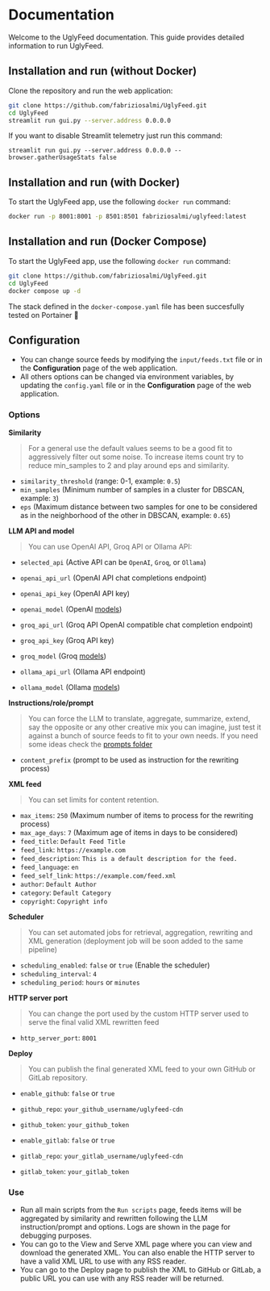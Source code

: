 # Documentation
Welcome to the UglyFeed documentation. This guide provides detailed information to run UglyFeed.


## Installation and run (without Docker)

Clone the repository and run the web application:

```sh
git clone https://github.com/fabriziosalmi/UglyFeed.git
cd UglyFeed
streamlit run gui.py --server.address 0.0.0.0
```

If you want to disable Streamlit telemetry just run this command: 

`streamlit run gui.py --server.address 0.0.0.0 --browser.gatherUsageStats false`

## Installation and run (with Docker)

To start the UglyFeed app, use the following `docker run` command:

```bash
docker run -p 8001:8001 -p 8501:8501 fabriziosalmi/uglyfeed:latest
```

## Installation and run (Docker Compose)

To start the UglyFeed app, use the following `docker run` command:

```bash
git clone https://github.com/fabriziosalmi/UglyFeed.git
cd UglyFeed
docker compose up -d
```

The stack defined in the `docker-compose.yaml` file has been succesfully tested on Portainer 🎉

## Configuration
- You can change source feeds by modifying the `input/feeds.txt` file or in the **Configuration** page of the web application.
- All others options can be changed via environment variables, by updating the `config.yaml` file or in the **Configuration** page of the web application.

### Options

**Similarity**
> For a general use the default values seems to be a good fit to aggressively filter out some noise. To increase items count try to reduce min_samples to 2 and play around eps and similarity.

- `similarity_threshold` (range: 0-1, example: `0.5`)
- `min_samples` (Minimum number of samples in a cluster for DBSCAN, example: `3`)
- `eps` (Maximum distance between two samples for one to be considered as in the neighborhood of the other in DBSCAN, example: `0.65`)

**LLM API and model**
> You can use OpenAI API, Groq API or Ollama API:

- `selected_api` (Active API can be `OpenAI`, `Groq`, or `Ollama`)

- `openai_api_url` (OpenAI API chat completions endpoint)
- `openai_api_key` (OpenAI API key) 
- `openai_model` (OpenAI [models](https://platform.openai.com/docs/models))

- `groq_api_url` (Groq API OpenAI compatible chat completion endpoint)
- `groq_api_key` (Groq API key)
- `groq_model` (Groq [models](https://console.groq.com/docs/models)) 

- `ollama_api_url` (Ollama API endpoint)
- `ollama_model` (Ollama [models](https://platform.openai.com/docs/models)) 

**Instructions/role/prompt**
> You can force the LLM to translate, aggregate, summarize, extend, say the opposite or any other creative mix you can imagine, just test it against a bunch of source feeds to fit to your own needs. If you need some ideas check the [prompts folder](https://github.com/fabriziosalmi/UglyFeed/tree/main/prompts)

- `content_prefix` (prompt to be used as instruction for the rewriting process)

**XML feed**
> You can set limits for content retention.

- `max_items`: `250` (Maximum number of items to process for the rewriting process)
- `max_age_days`: `7` (Maximum age of items in days to be considered)
- `feed_title`: `Default Feed Title`
- `feed_link`: `https://example.com`
- `feed_description`: `This is a default description for the feed.`
- `feed_language`: `en`
- `feed_self_link`: `https://example.com/feed.xml`
- `author`: `Default Author`
- `category`: `Default Category`
- `copyright`: `Copyright info`
  
**Scheduler**
> You can set automated jobs for retrieval, aggregation, rewriting and XML generation (deployment job will be soon added to the same pipeline)

- `scheduling_enabled`: `false` or `true` (Enable the scheduler)
- `scheduling_interval`: `4`
- `scheduling_period`: `hours` or `minutes`

**HTTP server port**
> You can change the port used by the custom HTTP server used to serve the final valid XML rewritten feed

- `http_server_port`: `8001`

**Deploy**
> You can publish the final generated XML feed to your own GitHub or GitLab repository.

- `enable_github`: `false` or `true`
- `github_repo`: `your_github_username/uglyfeed-cdn`
- `github_token`: `your_github_token`

- `enable_gitlab`: `false` or `true`
- `gitlab_repo`: `your_gitlab_username/uglyfeed-cdn`
- `gitlab_token`: `your_gitlab_token`


### Use

- Run all main scripts from the `Run scripts` page, feeds items will be aggregated by similarity and rewritten following the LLM instruction/prompt and options. Logs are shown in the page for debugging purposes.
- You can go to the View and Serve XML page where you can view and download the generated XML. You can also enable the HTTP server to have a valid XML URL to use with any RSS reader.
- You can go to the Deploy page to publish the XML to GitHub or GitLab, a public URL you can use with any RSS reader will be returned.

